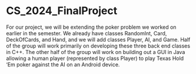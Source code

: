 # CS_2024_FinalProject
For our project, we will be extending the poker problem we worked on earlier in the semester. 
We already have classes RandomInt, Card, DeckOfCards, and Hand, and we will add classes Player, AI, and Game. 
Half of the group will work primarily on developing these three back end classes in C++. 
The other half of the group will work on building out a GUI in Java allowing a human player (represented by class Player) 
to play Texas Hold ‘Em poker against the AI on an Android device.
